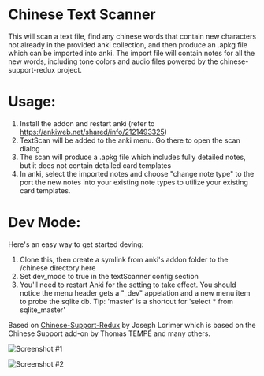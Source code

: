 # Chinese Text Scanner
This will scan a text file, find any chinese words that contain new characters not already in the provided anki collection, and then produce an .apkg file which can be imported into anki. The import file will contain notes for all the new words, including tone colors and audio files powered by the chinese-support-redux project.

# Usage:
1. Install the addon and restart anki (refer to https://ankiweb.net/shared/info/2121493325)
2. TextScan will be added to the anki menu. Go there to open the scan dialog
3. The scan will produce a .apkg file which includes fully detailed notes, but it does not contain detailed card templates
4. In anki, select the imported notes and choose "change note type" to the port the new notes into your existing note types to utilize your existing card templates.

# Dev Mode:
Here's an easy way to get started deving:
1. Clone this, then create a symlink from anki's addon folder to the /chinese directory here
2. Set dev_mode to true in the textScanner config section
3. You'll need to restart Anki for the setting to take effect. You should notice the menu header gets a "_dev" appelation and a new menu item to probe the sqlite db. Tip: 'master' is a shortcut for 'select * from sqlite_master'

Based on [Chinese-Support-Redux](https://github.com/luoliyan/chinese-support-redux) by Joseph Lorimer which is based on the Chinese Support add-on by Thomas TEMPÉ and many others.

![Screenshot #1](https://raw.githubusercontent.com/mentheosis/anki-scanner-chinese-redux/master/screenshots/text-scanner.png)

![Screenshot #2](https://raw.githubusercontent.com/mentheosis/anki-scanner-chinese-redux/master/screenshots/add-card.png)
